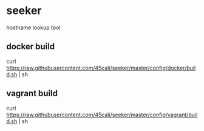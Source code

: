 # seeker
hostname lookup tool

## docker build
curl https://raw.githubusercontent.com/45cali/seeker/master/config/docker/build.sh | sh

## vagrant build
curl https://raw.githubusercontent.com/45cali/seeker/master/config/vagrant/build.sh | sh

